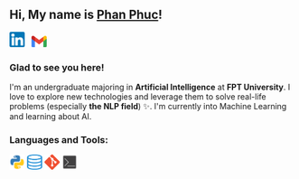 ## Hi, My name is [Phan Phuc](https://github.com/pphuc25)!

<!-- [![Linkedin Badge](https://img.shields.io/badge/LinkedIn-0077B5?style=for-the-badge&logo=linkedin&logoColor=white)](https://www.linkedin.com/in/hiamdiu/)
[![Gmail Badge](https://img.shields.io/badge/Gmail-D14836?style=for-the-badge&logo=gmail&logoColor=white)](https://mail.google.com/mail/u/0/#inbox?compose=GTvVlcSMTRsbLtgqfkStwMjGrTBCzTvdsBlwqlBqfRJqVMSWwCDpKltjWfNKsVlkShHfQxqmqSDGb) -->

<a href="https://www.linkedin.com/in/hiamdiu/"><img width="27" height="27" alt="Linkedin" title="Linkedin" src="icon/linkedin.png"/></a> &#8287;
<a href="https://mail.google.com/mail/u/0/#inbox?compose=GTvVlcSMTRsbLtgqfkStwMjGrTBCzTvdsBlwqlBqfRJqVMSWwCDpKltjWfNKsVlkShHfQxqmqSDGb"><img width="27" heigh="27" alt="Gmail" title="Gmail" src="icon/gmail.png"/></a> &#8287;&#8287;&#8287;&#8287;&#8287;
</br>
<!-- **My Resume:**  [**Phan Van Phuc**](Phan-Van-Phuc-resume.pdf) -->

### Glad to see you here! &nbsp;

I'm an undergraduate majoring in **Artificial Intelligence** at **FPT University**. I love to explore new technologies and leverage them to solve real-life problems (especially **the NLP field**) ✨. I'm currently into Machine Learning and learning about AI.

<!-- Like My Work?

<a href="https://www.buymeacoffee.com/iampavangandhi" target="_blank"><img src="https://cdn.buymeacoffee.com/buttons/v2/default-yellow.png" alt="Buy Me A Coffee" height="60px" width="217px" ></a>
[![](https://gitwar.herokuapp.com/badge?username=iampavangandhi&label=Gitwar%20Profile%20Score&style=for-the-badge&color=0088cc)](https://gitwar.herokuapp.com/) -->

<!-- <img align="right" height="250" width="375" alt="" src="https://raw.githubusercontent.com/iampavangandhi/iampavangandhi/master/gifs/coder.gif" /> -->

<!-- ### Talking about Personal Stuffs:

- 🛠 &nbsp; I’m currently working with **Python**, **SQL**
- 🚀 &nbsp; I’m currently learning Full Stack Development.
- 📫 &nbsp; How to reach me: pavangandhi100@gmail.com.
- 📝 &nbsp; Checkout my [Resume](https://github.com/iampavangandhi/iampavangandhi/blob/master/resume.pdf).

### My Absolute Favorites:

- 💻 &nbsp; I love exploring new tech stack and building cool stuffs.
- 📰 &nbsp; Reading & writing tech blogs whenever possible.
- 🍕 &nbsp; Hackathons, meetups & tech events. -->

### Languages and Tools:
<!-- ![my_image](icon/python.png =27x27) -->
<code><img src="icon/python.png" width="27" height="27" title="Python"/></code>
<code><img src="icon/SQL.png" width="27" height="27" title="SQL"/></code>
<code><img src="icon/git.png" width="27" height="27" title="Git"/></code>
<code><img src="icon/terminal.png" width="27" height="27" title="Terminal"/></code>

<!--
<code><img height="25" src="https://raw.githubusercontent.com/github/explore/80688e429a7d4ef2fca1e82350fe8e3517d3494d/topics/sass/sass.png" alt="sass"></code>
-->

